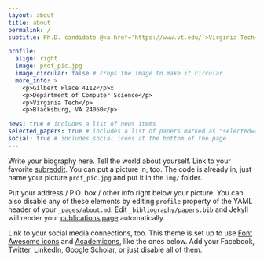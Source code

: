 ```yaml
---
layout: about
title: about
permalink: /
subtitle: Ph.D. candidate @<a href='https://www.vt.edu/'>Virginia Tech</a>, <a href='https://cs.vt.edu/'>Department of Computer Science</a>.

profile:
  align: right
  image: prof_pic.jpg
  image_circular: false # crops the image to make it circular
  more_info: >
    <p>Gilbert Place 4112</p>x
    <p>Department of Computer Science</p>
    <p>Virginia Tech</p>
    <p>Blacksburg, VA 24060</p>

news: true # includes a list of news items
selected_papers: true # includes a list of papers marked as "selected={true}"
social: true # includes social icons at the bottom of the page
---
```


Write your biography here. Tell the world about yourself. Link to your favorite [subreddit](http://reddit.com). You can put a picture in, too. The code is already in, just name your picture `prof_pic.jpg` and put it in the `img/` folder.

Put your address / P.O. box / other info right below your picture. You can also disable any of these elements by editing `profile` property of the YAML header of your `_pages/about.md`. Edit `_bibliography/papers.bib` and Jekyll will render your [publications page](/al-folio/publications/) automatically.

Link to your social media connections, too. This theme is set up to use [Font Awesome icons](https://fontawesome.com/) and [Academicons](https://jpswalsh.github.io/academicons/), like the ones below. Add your Facebook, Twitter, LinkedIn, Google Scholar, or just disable all of them.
